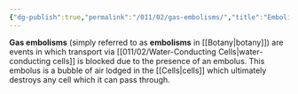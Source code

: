```yaml
---
{"dg-publish":true,"permalink":"/011/02/gas-embolisms/","title":"Embolisms","tags":["BIOL412"],"noteIcon":"fallback","created":"2024-09-26T13:45:04.087-07:00","updated":"2024-09-26T15:18:38.992-07:00"}
---
```


**Gas embolisms** (simply referred to as **embolisms** in [[Botany\|botany]]) are events in which transport via [[011/02/Water-Conducting Cells\|water-conducting cells]] is blocked due to the presence of an embolus. This embolus is a bubble of air lodged in the [[Cells\|cells]] which ultimately destroys any cell which it can pass through.
